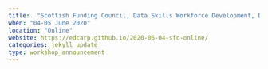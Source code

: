 ```yaml
---
title:  "Scottish Funding Council, Data Skills Workforce Development, Data Carpentry Social Sciences. Spreadsheet, OpenRefine and SQL"
when: "04-05 June 2020"
location: "Online"
website: https://edcarp.github.io/2020-06-04-sfc-online/
categories: jekyll update
type: workshop_announcement
---
```

